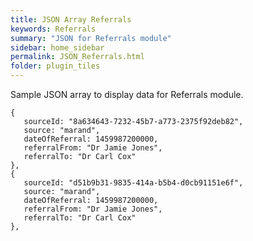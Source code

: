 ```yaml
---
title: JSON Array Referrals
keywords: Referrals
summary: "JSON for Referrals module"
sidebar: home_sidebar
permalink: JSON_Referrals.html
folder: plugin_tiles
---
```

Sample JSON array to display data for Referrals module.  

```
{
   sourceId: "8a634643-7232-45b7-a773-2375f92deb82",
   source: "marand",
   dateOfReferral: 1459987200000,
   referralFrom: "Dr Jamie Jones",
   referralTo: "Dr Carl Cox"
},
{
   sourceId: "d51b9b31-9835-414a-b5b4-d0cb91151e6f",
   source: "marand",
   dateOfReferral: 1459987200000,
   referralFrom: "Dr Jamie Jones",
   referralTo: "Dr Carl Cox"
},
```
